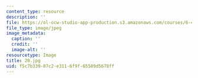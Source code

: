 ```yaml
---
content_type: resource
description: ''
file: https://ol-ocw-studio-app-production.s3.amazonaws.com/courses/6-451-principles-of-digital-communication-ii-spring-2005/f5c7b33907c2e3116f9f65589d5678ff_20.jpg
file_type: image/jpeg
image_metadata:
  caption: ''
  credit: ''
  image-alt: ''
resourcetype: Image
title: 20.jpg
uid: f5c7b339-07c2-e311-6f9f-65589d5678ff
---
```

